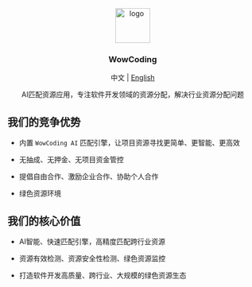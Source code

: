 <div align="center">
  <img style="width:70px;height:70px" src="https://github.com/wowcodinglabs/.github/assets/52912949/df658ee3-a7e8-4caf-baf6-254bfe12f9a1" alt="logo">
  <h3>WowCoding</h3>
  <p>中文 | <a href="README-en.md">English</a></p>
  AI匹配资源应用，专注软件开发领域的资源分配，解决行业资源分配问题
</div>


## 我们的竞争优势

- 内置 `WowCoding AI` 匹配引擎，让项目资源寻找更简单、更智能、更⾼效

- 无抽成、无押⾦、无项目资⾦管控

- 提倡自由合作、激励企业合作、协助个人合作

- 绿⾊资源环境

## 我们的核心价值

- AI智能、快速匹配引擎，高精度匹配跨⾏业资源

- 资源有效检测、资源安全性检测、绿色资源监控

- 打造软件开发高质量、跨行业、⼤规模的绿色资源生态
